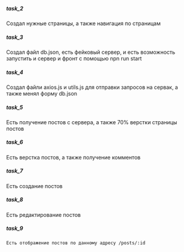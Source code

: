 ##### task_2
Создал нужные страницы, а также навигация по страницам

##### task_3
Создал файл db.json, есть фейковый сервер, и есть возможность запустить и сервер и фронт с помощью npn run start

##### task_4
Создал файли axios.js и utils.js для отправки запросов на сервак, а также менял форму db.json

##### task_5
Есть получение постов с сервера, а также 70% верстки страницы постов

##### task_6
Есть верстка постов, а также получение комментов

##### task_7
Есть создание постов

##### task_8
Есть редактирование постов

##### task_9
    Есть отображение постов по данному адресу /posts/:id